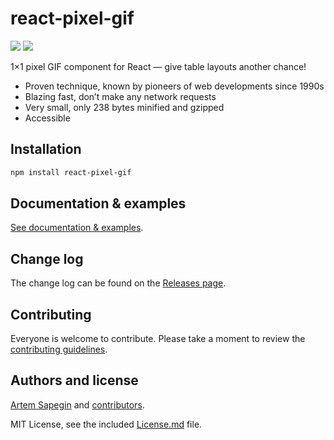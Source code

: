 # react-pixel-gif

![](https://img.shields.io/badge/blazing-fast-FF8C69.svg) ![](https://img.shields.io/bundlephobia/minzip/react.svg)

1×1 pixel GIF component for React — give table layouts another chance!

- Proven technique, known by pioneers of web developments since 1990s
- Blazing fast, don’t make any network requests
- Very small, only 238 bytes minified and gzipped
- Accessible

## Installation

```bash
npm install react-pixel-gif
```

## Documentation & examples

[See documentation & examples](https://sapegin.github.io/react-pixel-gif/).

## Change log

The change log can be found on the [Releases page](https://github.com/sapegin/react-pixel-gif/releases).

## Contributing

Everyone is welcome to contribute. Please take a moment to review the [contributing guidelines](Contributing.md).

## Authors and license

[Artem Sapegin](http://sapegin.me) and [contributors](https://github.com/sapegin/react-pixel-gif/graphs/contributors).

MIT License, see the included [License.md](License.md) file.
